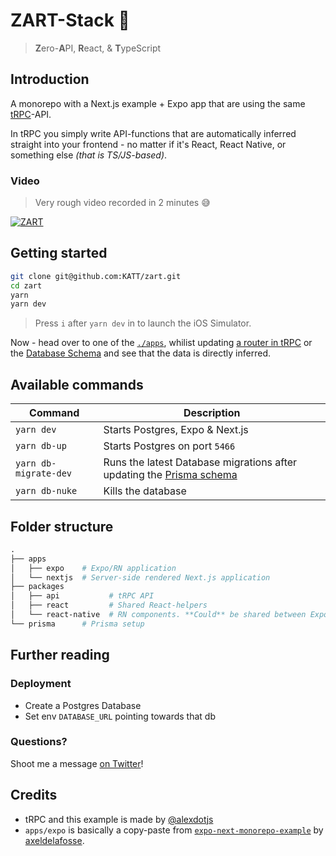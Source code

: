 # ZART-Stack 🤯

> **Z**ero-**A**PI, **R**eact, & **T**ypeScript


## Introduction

A monorepo with a Next.js example + Expo app that are using the same [tRPC](https://trpc.io)-API.

In tRPC you simply write API-functions that are automatically inferred straight into your frontend - no matter if it's React, React Native, or something else _(that is TS/JS-based)_.

### Video

> Very rough video recorded in 2 minutes 😅

[![ZART](http://img.youtube.com/vi/dLLm6hgMhMQ/0.jpg)](http://www.youtube.com/watch?v=dLLm6hgMhMQ "Video Title")


## Getting started

```bash
git clone git@github.com:KATT/zart.git
cd zart
yarn
yarn dev
```

> Press `i` after `yarn dev` in to launch the iOS Simulator.

Now - head over to one of the [`./apps`](./apps), whilist updating [a router in tRPC](./packages/api/src/routers) or the [Database Schema](./prisma/schema.prisma) and see that the data is directly inferred.

## Available commands

| Command               | Description                                                                                    |
| --------------------- | ---------------------------------------------------------------------------------------------- |
| `yarn dev`            | Starts Postgres, Expo & Next.js                                                                |
| `yarn db-up`          | Starts Postgres on port `5466`                                                                 |
| `yarn db-migrate-dev` | Runs the latest Database migrations after updating the [Prisma schema](./prisma/schema.prisma) |
| `yarn db-nuke`        | Kills the database                                                                             |


## Folder structure


```graphql
.
├── apps
│   ├── expo    # Expo/RN application
│   └── nextjs  # Server-side rendered Next.js application
├── packages
│   ├── api           # tRPC API 
│   ├── react         # Shared React-helpers
│   └── react-native  # RN components. **Could** be shared between Expo & Next.js if you're in to that sort of thing.
└── prisma      # Prisma setup
```

## Further reading

### Deployment

- Create a Postgres Database
- Set env `DATABASE_URL` pointing towards that db

### Questions?

Shoot me a message [on Twitter](https://twitter.com/alexdotjs)!


## Credits

- tRPC and this example is made by [@alexdotjs](https://twitter.com/alexdotjs)
- `apps/expo` is basically a copy-paste from [`expo-next-monorepo-example`](https://github.com/axeldelafosse/expo-next-monorepo-example) by [axeldelafosse](https://github.com/axeldelafosse).

